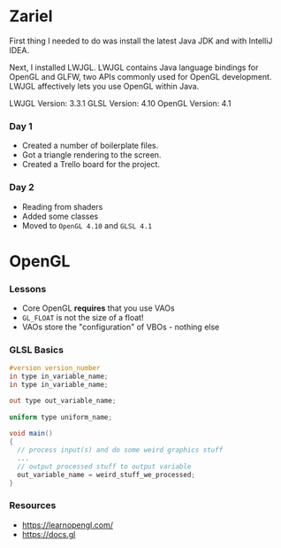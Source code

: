 # Zariel 

First thing I needed to do was install the latest Java JDK
and with IntelliJ IDEA. 

Next, I installed LWJGL. LWJGL contains Java language bindings for OpenGL and 
GLFW, two APIs commonly used for OpenGL development. LWJGL affectively lets you
use OpenGL within Java.


LWJGL Version:  3.3.1
GLSL  Version:  4.10
OpenGL Version: 4.1

### Day 1
- Created a number of boilerplate files.
- Got a triangle rendering to the screen.
- Created a Trello board for the project.

### Day 2
- Reading from shaders
- Added some classes
- Moved to `OpenGL 4.10` and `GLSL 4.1`



# OpenGL

### Lessons
- Core OpenGL __requires__ that you use VAOs
- `GL_FLOAT` is not the size of a float!
- VAOs store the "configuration" of VBOs - nothing else

### GLSL Basics

```glsl
#version version_number
in type in_variable_name;
in type in_variable_name;

out type out_variable_name;
  
uniform type uniform_name;
  
void main()
{
  // process input(s) and do some weird graphics stuff
  ...
  // output processed stuff to output variable
  out_variable_name = weird_stuff_we_processed;
}
```


### Resources
- https://learnopengl.com/
- https://docs.gl


